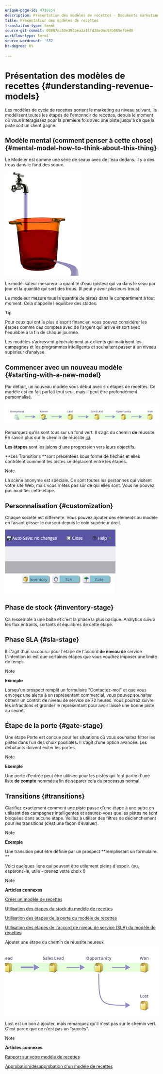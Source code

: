 ```yaml
---
unique-page-id: 4718654
description: Présentation des modèles de recettes - Documents marketing - Documentation du produit
title: Présentation des modèles de recettes
translation-type: tm+mt
source-git-commit: 00887ea53e395bea3a11fd28e0ac98b085ef6ed8
workflow-type: tm+mt
source-wordcount: '582'
ht-degree: 0%

---
```



# Présentation des modèles de recettes {#understanding-revenue-models}

Les modèles de cycle de recettes portent le marketing au niveau suivant. Ils modélisent toutes les étapes de l&#39;entonnoir de recettes, depuis le moment où vous interagissez pour la première fois avec une piste jusqu&#39;à ce que la piste soit un client gagné.

## Modèle mental (comment penser à cette chose) {#mental-model-how-to-think-about-this-thing}

Le Modeler est comme une série de seaux avec de l&#39;eau dedans. Il y a des trous dans le fond des seaux.

![](assets/image2015-6-12-10-3a14-3a4.png)

Le modélisateur mesurera la quantité d&#39;eau (pistes) qui va dans le seau par jour et la quantité qui sort des trous. (Il peut y avoir plusieurs trous)

Le modeleur mesure tous la quantité de pistes dans le compartiment à tout moment. Cela s&#39;appelle l&#39;équilibre des stades.

>[!TIP]
>
>Pour ceux qui ont le plus d&#39;esprit financier, vous pouvez considérer les étapes comme des comptes avec de l&#39;argent qui arrive et sort avec l&#39;équilibre à la fin de chaque journée.

Les modèles s’adressent généralement aux clients qui maîtrisent les campagnes et les programmes intelligents et souhaitent passer à un niveau supérieur d’analyse.

## Commencer avec un nouveau modèle {#starting-with-a-new-model}

Par défaut, un nouveau modèle vous début avec six étapes de recettes. Ce modèle est en fait parfait tout seul, mais il peut être profondément personnalisé.

![](assets/image2015-6-12-9-3a43-3a11.png)

Remarquez qu&#39;ils sont tous sur un fond vert. Il s’agit du chemin **de** réussite. En savoir plus sur le chemin de réussite [ici](understanding-revenue-model-success-path.md).

**Les étapes** sont les jalons d&#39;une progression vers leurs objectifs.

**Les Transitions **sont présentées sous forme de flèches et elles contrôlent comment les pistes se déplacent entre les étapes.

>[!NOTE]
>
>La scène anonyme est spéciale. Ce sont toutes les personnes qui visitent votre site Web, mais vous n&#39;êtes pas sûr de qui elles sont. Vous ne pouvez pas modifier cette étape.

## Personnalisation {#customization}

Chaque société est différente. Vous pouvez ajouter des éléments au modèle en faisant glisser le curseur depuis le coin supérieur droit.

![](assets/image2015-6-12-9-3a45-3a36.png)

## Phase de stock {#inventory-stage}

Ça ressemble à une boîte et c&#39;est la phase la plus basique. Analytics suivra les flux entrants, sortants et équilibres de cette étape.

## Phase SLA {#sla-stage}

Il s&#39;agit d&#39;un raccourci pour l&#39;étape de l&#39;accord **de niveau de** service. L&#39;intention ici est que certaines étapes que vous voudrez imposer une limite de temps.

>[!NOTE]
>
>**Exemple**
>
>Lorsqu&#39;un prospect remplit un formulaire &quot;Contactez-moi&quot; et que vous envoyez une alerte à un représentant commercial, vous pouvez souhaiter obtenir un contrat de niveau de service de 72 heures. Vous pourrez suivre les infractions et gronder le représentant pour avoir laissé une bonne piste au secret.

## Étape de la porte {#gate-stage}

Une étape Porte est conçue pour les situations où vous souhaitez filtrer les pistes dans l’un des choix possibles. Il s’agit d’une option avancée. Les débutants doivent éviter les portes.

>[!NOTE]
>
>**Exemple**
>
>Une porte d&#39;entrée peut être utilisée pour les pistes qui font partie d&#39;une liste **de compte** nommée afin de séparer cela du processus normal.

## Transitions {#transitions}

Clarifiez exactement comment une piste passe d&#39;une étape à une autre en utilisant des campagnes intelligentes et assurez-vous que les pistes ne sont bloquées dans aucune étape. Veillez à utiliser des filtres de déclenchement pour les transitions (c’est une façon d’évaluer).

>[!NOTE]
>
>**Exemple**
>
>Une transition peut être définie par un prospect **remplissant un formulaire. **

Voici quelques liens qui peuvent être utilement pleins d&#39;espoir. (ou, espérons-le, utile - prenez votre choix !)

>[!NOTE]
>
>**Articles connexes**
>
>[Créer un modèle de recettes](create-a-new-revenue-model.md)
>
>[Utilisation des étapes du stock du modèle de recettes](using-revenue-model-inventory-stages.md)
>
>[Utilisation des étapes de la porte du modèle de recettes](using-revenue-model-gate-stages.md)
>
>[Utilisation des étapes de l&#39;accord de niveau de service (SLA) du modèle de recettes](using-revenue-model-sla-stages.md)

Ajouter une étape du chemin de réussite heureux   ![](assets/image2015-6-12-10-3a10-3a26.png)

Lost est un bon à ajouter, mais remarquez qu&#39;il n&#39;est pas sur le chemin vert. C&#39;est parce que ce n&#39;est pas un &quot;succès&quot;.

>[!NOTE]
>
>**Articles connexes**
>
>[Rapport sur votre modèle de recettes](report-on-your-revenue-model.md)
>
>[Approbation/désapprobation d&#39;un modèle de recettes](approve-unapprove-a-revenue-model.md)

